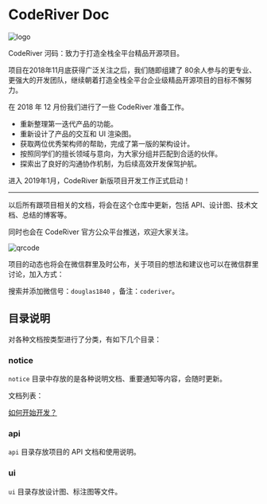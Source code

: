 # CodeRiver Doc

![logo](/Users/solo/cr/doc/logo.png)

CodeRiver 河码：致力于打造全栈全平台精品开源项目。

项目在2018年11月底获得广泛关注之后，我们随即组建了 80余人参与的更专业、更强大的开发团队，继续朝着打造全栈全平台企业级精品开源项目的目标不懈努力。

 在 2018 年 12 月份我们进行了一些 CodeRiver 准备工作。

- 重新整理第一迭代产品的功能。
- 重新设计了产品的交互和 UI 渲染图。
- 获取两位优秀架构师的帮助，完成了第一版的架构设计。
- 按照同学们的擅长领域与意向，为大家分组并匹配到合适的伙伴。
- 探索出了良好的沟通协作机制，为后续高效开发保驾护航。

进入 2019年1月，CodeRiver 新版项目开发工作正式启动！

---

以后所有跟项目相关的文档，将会在这个仓库中更新，包括 API、设计图、技术文档、总结的博客等。

同时也会在 CodeRiver 官方公众平台推送，欢迎大家关注。

![qrcode](/Users/solo/cr/doc/qrcode.jpg)

项目的动态也将会在微信群里及时公布，关于项目的想法和建议也可以在微信群里讨论，加入方式：

搜索并添加微信号：`douglas1840` ，备注：`coderiver`。

## 目录说明

对各种文档按类型进行了分类，有如下几个目录：

### notice

`notice` 目录中存放的是各种说明文档、重要通知等内容，会随时更新。

文档列表：

[如何开始开发？](/notice/如何开始开发.md)

### api

`api` 目录存放项目的 API 文档和使用说明。

### ui

`ui` 目录存放设计图、标注图等文件。
